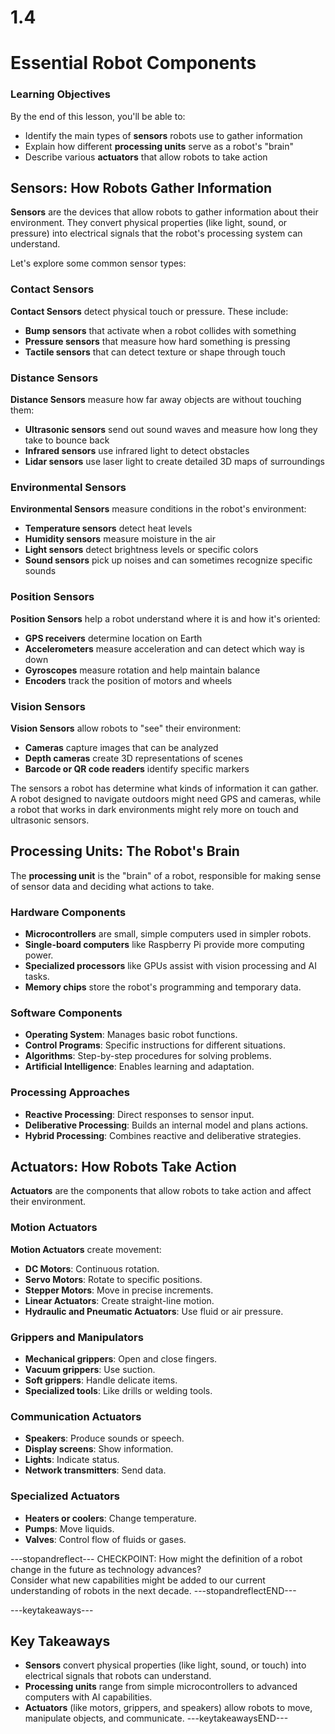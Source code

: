 # 1.4

# Essential Robot Components

### Learning Objectives

By the end of this lesson, you'll be able to:

- Identify the main types of **sensors** robots use to gather information
- Explain how different **processing units** serve as a robot's "brain"
- Describe various **actuators** that allow robots to take action

## Sensors: How Robots Gather Information

**Sensors** are the devices that allow robots to gather information about their environment. They convert physical properties (like light, sound, or pressure) into electrical signals that the robot's processing system can understand.

Let's explore some common sensor types:

### Contact Sensors

**Contact Sensors** detect physical touch or pressure. These include:
- **Bump sensors** that activate when a robot collides with something
- **Pressure sensors** that measure how hard something is pressing
- **Tactile sensors** that can detect texture or shape through touch

### Distance Sensors

**Distance Sensors** measure how far away objects are without touching them:
- **Ultrasonic sensors** send out sound waves and measure how long they take to bounce back
- **Infrared sensors** use infrared light to detect obstacles
- **Lidar sensors** use laser light to create detailed 3D maps of surroundings

### Environmental Sensors

**Environmental Sensors** measure conditions in the robot's environment:
- **Temperature sensors** detect heat levels
- **Humidity sensors** measure moisture in the air
- **Light sensors** detect brightness levels or specific colors
- **Sound sensors** pick up noises and can sometimes recognize specific sounds

### Position Sensors

**Position Sensors** help a robot understand where it is and how it's oriented:
- **GPS receivers** determine location on Earth
- **Accelerometers** measure acceleration and can detect which way is down
- **Gyroscopes** measure rotation and help maintain balance
- **Encoders** track the position of motors and wheels

### Vision Sensors

**Vision Sensors** allow robots to "see" their environment:
- **Cameras** capture images that can be analyzed
- **Depth cameras** create 3D representations of scenes
- **Barcode or QR code readers** identify specific markers

The sensors a robot has determine what kinds of information it can gather. A robot designed to navigate outdoors might need GPS and cameras, while a robot that works in dark environments might rely more on touch and ultrasonic sensors.

## Processing Units: The Robot's Brain

The **processing unit** is the "brain" of a robot, responsible for making sense of sensor data and deciding what actions to take.

### Hardware Components

- **Microcontrollers** are small, simple computers used in simpler robots.
- **Single-board computers** like Raspberry Pi provide more computing power.
- **Specialized processors** like GPUs assist with vision processing and AI tasks.
- **Memory chips** store the robot's programming and temporary data.

### Software Components

- **Operating System**: Manages basic robot functions.
- **Control Programs**: Specific instructions for different situations.
- **Algorithms**: Step-by-step procedures for solving problems.
- **Artificial Intelligence**: Enables learning and adaptation.

### Processing Approaches

- **Reactive Processing**: Direct responses to sensor input.
- **Deliberative Processing**: Builds an internal model and plans actions.
- **Hybrid Processing**: Combines reactive and deliberative strategies.

## Actuators: How Robots Take Action

**Actuators** are the components that allow robots to take action and affect their environment.

### Motion Actuators

**Motion Actuators** create movement:
- **DC Motors**: Continuous rotation.
- **Servo Motors**: Rotate to specific positions.
- **Stepper Motors**: Move in precise increments.
- **Linear Actuators**: Create straight-line motion.
- **Hydraulic and Pneumatic Actuators**: Use fluid or air pressure.

### Grippers and Manipulators

- **Mechanical grippers**: Open and close fingers.
- **Vacuum grippers**: Use suction.
- **Soft grippers**: Handle delicate items.
- **Specialized tools**: Like drills or welding tools.

### Communication Actuators

- **Speakers**: Produce sounds or speech.
- **Display screens**: Show information.
- **Lights**: Indicate status.
- **Network transmitters**: Send data.

### Specialized Actuators

- **Heaters or coolers**: Change temperature.
- **Pumps**: Move liquids.
- **Valves**: Control flow of fluids or gases.

---stopandreflect---
CHECKPOINT: How might the definition of a robot change in the future as technology advances?  
Consider what new capabilities might be added to our current understanding of robots in the next decade.
---stopandreflectEND---

---keytakeaways---
## Key Takeaways

- **Sensors** convert physical properties (like light, sound, or touch) into electrical signals that robots can understand.
- **Processing units** range from simple microcontrollers to advanced computers with AI capabilities.
- **Actuators** (like motors, grippers, and speakers) allow robots to move, manipulate objects, and communicate.
---keytakeawaysEND---


